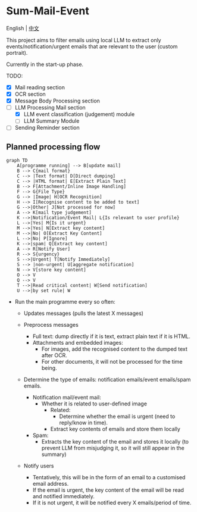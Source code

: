 # Sum-Mail-Event

English | [中文](README_CN.md)

This project aims to filter emails using local LLM to extract only events/notification/urgent emails that are relevant to the user (custom portrait). 

Currently in the start-up phase.

TODO:
- [x] Mail reading section
- [x] OCR section
- [x] Message Body Processing section
- [ ] LLM Processing Mail section
    - [x] LLM event classification (judgement) module
    - [ ] LLM Summary Module
- [ ] Sending Reminder section

## Planned processing flow

```mermaid
graph TD
    A[programme running] --> B[update mail]
    B --> C{mail format}
    C --> |Text format| D[Direct dumping]
    C --> |HTML format| E[Extract Plain Text]
    B --> F[Attachment/Inline Image Handling]
    F --> G{File Type}
    G --> |Image| H[OCR Recognition]
    H --> I[Recognise content to be added to text]
    G -->|Other| J[Not processed for now]
    A --> K[mail type judgement]
    K -->|Notification/Event Mail| L{Is relevant to user profile}
    L -->|Yes| M{Is it urgent}
    M -->|Yes| N[Extract key content]
    M -->|No| O[Extract Key Content]
    L -->|No| P[Ignore]
    K -->|spam| Q[Extract key content]
    A --> R[Notify User]
    R --> S{urgency}
    S -->|Urgent| T[Notify Immediately]
    S --> |non-urgent| U[aggregate notification]
    N --> V[store key content]
    O --> V
    Q --> V
    T -->|Read critical content| W[Send notification]
    U -->|by set rule| W
```

- Run the main programme every so often:

    - Updates messages (pulls the latest X messages)

    - Preprocess messages
        - Full text: dump directly if it is text, extract plain text if it is HTML.
        - Attachments and embedded images:
            - For images, add the recognised content to the dumped text after OCR.
            - For other documents, it will not be processed for the time being.

    - Determine the type of emails: notification emails/event emails/spam emails.

        - Notification mail/event mail:
            - Whether it is related to user-defined image
                - Related:
                    - Determine whether the email is urgent (need to reply/know in time).
                - Extract key contents of emails and store them locally
        - Spam:
            - Extracts the key content of the email and stores it locally (to prevent LLM from misjudging it, so it will still appear in the summary)

    - Notify users
        - Tentatively, this will be in the form of an email to a customised email address.
        - If the email is urgent, the key content of the email will be read and notified immediately.
        - If it is not urgent, it will be notified every X emails/period of time.